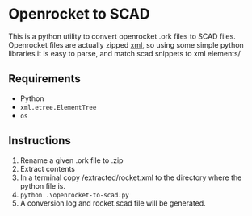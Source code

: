 # Openrocket to SCAD
This is a python utility to convert openrocket .ork files to SCAD files. Openrocket files are actually zipped [xml](openrocketFileDocumentation.md), so using some simple python libraries it is easy to parse, and match scad snippets to xml elements/
## Requirements
 - Python
 - `xml.etree.ElementTree`
 - `os`
## Instructions
1. Rename a given .ork file to .zip
2. Extract contents
3. In a terminal copy /extracted/rocket.xml to the directory where the python file is.
4. `python .\openrocket-to-scad.py`
5. A conversion.log and rocket.scad file will be generated.